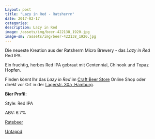 ```yaml
---
Layout: post
title: "Lazy in Red - Ratsherrn"
date: 2017-02-17
categories:
description: Lazy in Red
image: /assets/img/beer-422138_1920.jpg
image-sm: /assets/img/beer-422138_1920.jpg
---
```


Die neueste Kreation aus der Ratsherrn Micro Brewery - das *Lazy in Red* Red IPA.

Ein fruchtig, herbes Red IPA gebraut mit Centennial, Chinook und Topaz Hopfen.

Finden könnt Ihr das *Lazy in Red* im [Craft Beer Store](https://craftbeerstore.de/) Online Shop oder direkt vor Ort in der [Lagerstr. 30a, Hamburg](https://goo.gl/maps/p8hMeJGkoMk).

**Bier Profil:**

Style: Red IPA

ABV: 6.7%

[Ratebeer](https://www.ratebeer.com/beer/ratsherrn-limited-2017-lazy-in-red/492508/)

[Untappd](https://untappd.com/b/ratsherrn-brauerei-lazy-in-red/1954629)
